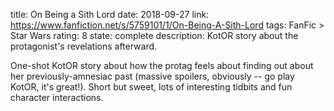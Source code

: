 title: On Being a Sith Lord
date: 2018-09-27
link: https://www.fanfiction.net/s/5759101/1/On-Being-A-Sith-Lord
tags: FanFic > Star Wars
rating: 8
state: complete
description: KotOR story about the protagonist's revelations afterward.

One-shot KotOR story about how the protag feels about finding out about her
previously-amnesiac past (massive spoilers, obviously -- go play KotOR, it's
great!). Short but sweet, lots of interesting tidbits and fun character
interactions.
